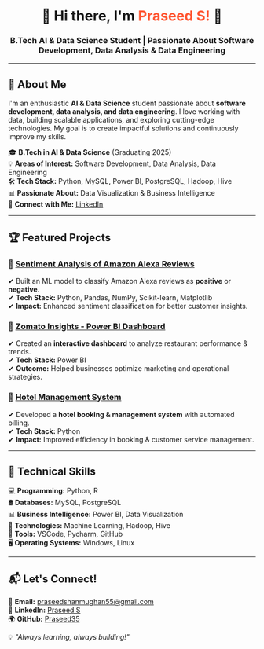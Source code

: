 <h1 align="center">🚀 Hi there, I'm <span style="color:#ff5733">Praseed S!</span> 👋</h1>
<h3 align="center">B.Tech AI & Data Science Student | Passionate About Software Development, Data Analysis & Data Engineering</h3>

---

## 🌟 About Me  

I'm an enthusiastic **AI & Data Science** student passionate about **software development, data analysis, and data engineering**. I love working with data, building scalable applications, and exploring cutting-edge technologies. My goal is to create impactful solutions and continuously improve my skills.  

🎓 **B.Tech in AI & Data Science** (Graduating 2025)  
💡 **Areas of Interest:** Software Development, Data Analysis, Data Engineering  
🛠 **Tech Stack:** Python, MySQL, Power BI, PostgreSQL, Hadoop, Hive  
📊 **Passionate About:** Data Visualization & Business Intelligence  
🔗 **Connect with Me:** [LinkedIn](https://www.linkedin.com/in/praseed-s35/)  

---

## 🏆 Featured Projects  

### 📌 [Sentiment Analysis of Amazon Alexa Reviews](https://github.com/Praseed35/Sentiment-analysis-)  
✔ Built an ML model to classify Amazon Alexa reviews as **positive** or **negative**.  
✔ **Tech Stack:** Python, Pandas, NumPy, Scikit-learn, Matplotlib  
✔ **Impact:** Enhanced sentiment classification for better customer insights.  

### 📌 [Zomato Insights - Power BI Dashboard](https://github.com/Praseed35/zomato_analysis)  
✔ Created an **interactive dashboard** to analyze restaurant performance & trends.  
✔ **Tech Stack:** Power BI  
✔ **Outcome:** Helped businesses optimize marketing and operational strategies.  

### 📌 [Hotel Management System](https://github.com/Praseed35/hotel-MS)  
✔ Developed a **hotel booking & management system** with automated billing.  
✔ **Tech Stack:** Python  
✔ **Impact:** Improved efficiency in booking & customer service management.  

---

## 🔧 Technical Skills  

💻 **Programming:** Python, R  
🛢 **Databases:** MySQL, PostgreSQL  
📊 **Business Intelligence:** Power BI, Data Visualization  
🚀 **Technologies:** Machine Learning, Hadoop, Hive  
🔧 **Tools:** VSCode, Pycharm, GitHub  
🖥 **Operating Systems:** Windows, Linux  

---

## 📬 Let's Connect!  

📩 **Email:** [praseedshanmughan55@gmail.com](mailto:praseedshanmughan55@gmail.com)  
🔗 **LinkedIn:** [Praseed S](https://www.linkedin.com/in/praseed-s35/)  
🌍 **GitHub:** [Praseed35](https://github.com/Praseed35)  

💡 *"Always learning, always building!"*  
